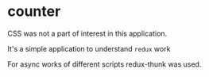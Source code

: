 # counter

CSS was not a part of interest in this application.

It's a simple application to understand `redux` work

For async works of different scripts redux-thunk was used.
